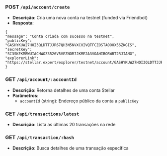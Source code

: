 
### POST `/api/account/create`

- **Descrição**: Cria uma nova conta na testnet (funded via Friendbot)
- **Resposta**:
```
{
"message": "Conta criada com sucesso na testnet",
"publicKey": "GASHYKUW27HOI3QLDTTJJR67QH3N5NVXCHIVQTFCZOSTAOOOX56ZKGIS",
"secretKey": "SC3SKEKMBWUIACHWOZ3526V5VEZNOR7JKME2A3VOAHIBORWBT2RJIANG",
"explorerLink": "https://stellar.expert/explorer/testnet/account/GASHYKUW27HOI3QLDTTJJR67QH3N5NVXCHIVQTFCZOSTAOOOX56ZKGIS"
}

```

### GET `/api/account/:accountId`

- **Descrição**: Retorna detalhes de uma conta Stellar
- **Parâmetros**:
  - `accountId` (string): Endereço público da conta a `publicKey`


### GET `/api/transactions/latest`

- **Descrição**: Lista as últimas 20 transações na rede


### GET `/api/transaction/:hash`

- **Descrição**: Busca detalhes de uma transação específica



